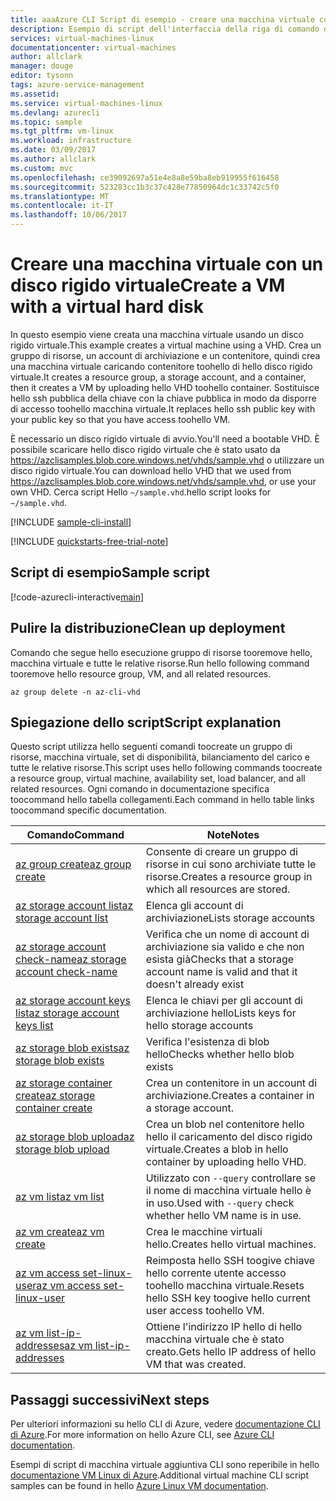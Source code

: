 ```yaml
---
title: aaaAzure CLI Script di esempio - creare una macchina virtuale con un disco rigido virtuale | Documenti Microsoft
description: Esempio di script dell'interfaccia della riga di comando di Azure - Creare una macchina virtuale Linux usando un disco rigido virtuale.
services: virtual-machines-linux
documentationcenter: virtual-machines
author: allclark
manager: douge
editor: tysonn
tags: azure-service-management
ms.assetid: 
ms.service: virtual-machines-linux
ms.devlang: azurecli
ms.topic: sample
ms.tgt_pltfrm: vm-linux
ms.workload: infrastructure
ms.date: 03/09/2017
ms.author: allclark
ms.custom: mvc
ms.openlocfilehash: ce39092697a51e4e8a8e59ba8eb919955f616458
ms.sourcegitcommit: 523283cc1b3c37c428e77850964dc1c33742c5f0
ms.translationtype: MT
ms.contentlocale: it-IT
ms.lasthandoff: 10/06/2017
---
```

# <a name="create-a-vm-with-a-virtual-hard-disk"></a><span data-ttu-id="6df46-103">Creare una macchina virtuale con un disco rigido virtuale</span><span class="sxs-lookup"><span data-stu-id="6df46-103">Create a VM with a virtual hard disk</span></span>

<span data-ttu-id="6df46-104">In questo esempio viene creata una macchina virtuale usando un disco rigido virtuale.</span><span class="sxs-lookup"><span data-stu-id="6df46-104">This example creates a virtual machine using a VHD.</span></span>
<span data-ttu-id="6df46-105">Crea un gruppo di risorse, un account di archiviazione e un contenitore, quindi crea una macchina virtuale caricando contenitore toohello di hello disco rigido virtuale.</span><span class="sxs-lookup"><span data-stu-id="6df46-105">It creates a resource group, a storage account, and a container, then it creates a VM by uploading hello VHD toohello container.</span></span>
<span data-ttu-id="6df46-106">Sostituisce hello ssh pubblica della chiave con la chiave pubblica in modo da disporre di accesso toohello macchina virtuale.</span><span class="sxs-lookup"><span data-stu-id="6df46-106">It replaces hello ssh public key with your public key so that you have access toohello VM.</span></span>

<span data-ttu-id="6df46-107">È necessario un disco rigido virtuale di avvio.</span><span class="sxs-lookup"><span data-stu-id="6df46-107">You'll need a bootable VHD.</span></span>
<span data-ttu-id="6df46-108">È possibile scaricare hello disco rigido virtuale che è stato usato da https://azclisamples.blob.core.windows.net/vhds/sample.vhd o utilizzare un disco rigido virtuale.</span><span class="sxs-lookup"><span data-stu-id="6df46-108">You can download hello VHD that we used from https://azclisamples.blob.core.windows.net/vhds/sample.vhd, or use your own VHD.</span></span> <span data-ttu-id="6df46-109">Cerca script Hello `~/sample.vhd`.</span><span class="sxs-lookup"><span data-stu-id="6df46-109">hello script looks for `~/sample.vhd`.</span></span>

[!INCLUDE [sample-cli-install](../../../includes/sample-cli-install.md)]

[!INCLUDE [quickstarts-free-trial-note](../../../includes/quickstarts-free-trial-note.md)]

## <a name="sample-script"></a><span data-ttu-id="6df46-110">Script di esempio</span><span class="sxs-lookup"><span data-stu-id="6df46-110">Sample script</span></span>

[!code-azurecli-interactive[main](../../../cli_scripts/virtual-machine/create-vm-vhd/create-vm-vhd.sh "Create VM using a VHD")]

## <a name="clean-up-deployment"></a><span data-ttu-id="6df46-111">Pulire la distribuzione</span><span class="sxs-lookup"><span data-stu-id="6df46-111">Clean up deployment</span></span> 

<span data-ttu-id="6df46-112">Comando che segue hello esecuzione gruppo di risorse tooremove hello, macchina virtuale e tutte le relative risorse.</span><span class="sxs-lookup"><span data-stu-id="6df46-112">Run hello following command tooremove hello resource group, VM, and all related resources.</span></span>

```azurecli-interactive 
az group delete -n az-cli-vhd
```

## <a name="script-explanation"></a><span data-ttu-id="6df46-113">Spiegazione dello script</span><span class="sxs-lookup"><span data-stu-id="6df46-113">Script explanation</span></span>

<span data-ttu-id="6df46-114">Questo script utilizza hello seguenti comandi toocreate un gruppo di risorse, macchina virtuale, set di disponibilità, bilanciamento del carico e tutte le relative risorse.</span><span class="sxs-lookup"><span data-stu-id="6df46-114">This script uses hello following commands toocreate a resource group, virtual machine, availability set, load balancer, and all related resources.</span></span> <span data-ttu-id="6df46-115">Ogni comando in documentazione specifica toocommand hello tabella collegamenti.</span><span class="sxs-lookup"><span data-stu-id="6df46-115">Each command in hello table links toocommand specific documentation.</span></span>

| <span data-ttu-id="6df46-116">Comando</span><span class="sxs-lookup"><span data-stu-id="6df46-116">Command</span></span> | <span data-ttu-id="6df46-117">Note</span><span class="sxs-lookup"><span data-stu-id="6df46-117">Notes</span></span> |
|---|---|
| [<span data-ttu-id="6df46-118">az group create</span><span class="sxs-lookup"><span data-stu-id="6df46-118">az group create</span></span>](https://docs.microsoft.com/cli/azure/group#create) | <span data-ttu-id="6df46-119">Consente di creare un gruppo di risorse in cui sono archiviate tutte le risorse.</span><span class="sxs-lookup"><span data-stu-id="6df46-119">Creates a resource group in which all resources are stored.</span></span> |
| [<span data-ttu-id="6df46-120">az storage account list</span><span class="sxs-lookup"><span data-stu-id="6df46-120">az storage account list</span></span>](https://docs.microsoft.com/cli/azure/storage/account#list) | <span data-ttu-id="6df46-121">Elenca gli account di archiviazione</span><span class="sxs-lookup"><span data-stu-id="6df46-121">Lists storage accounts</span></span> |
| [<span data-ttu-id="6df46-122">az storage account check-name</span><span class="sxs-lookup"><span data-stu-id="6df46-122">az storage account check-name</span></span>](https://docs.microsoft.com/cli/azure/storage/account#check-name) | <span data-ttu-id="6df46-123">Verifica che un nome di account di archiviazione sia valido e che non esista già</span><span class="sxs-lookup"><span data-stu-id="6df46-123">Checks that a storage account name is valid and that it doesn't already exist</span></span> |
| [<span data-ttu-id="6df46-124">az storage account keys list</span><span class="sxs-lookup"><span data-stu-id="6df46-124">az storage account keys list</span></span>](https://docs.microsoft.com/cli/azure/storage/account/keys#list) | <span data-ttu-id="6df46-125">Elenca le chiavi per gli account di archiviazione hello</span><span class="sxs-lookup"><span data-stu-id="6df46-125">Lists keys for hello storage accounts</span></span> |
| [<span data-ttu-id="6df46-126">az storage blob exists</span><span class="sxs-lookup"><span data-stu-id="6df46-126">az storage blob exists</span></span>](https://docs.microsoft.com/cli/azure/storage/blob#exists) | <span data-ttu-id="6df46-127">Verifica l'esistenza di blob hello</span><span class="sxs-lookup"><span data-stu-id="6df46-127">Checks whether hello blob exists</span></span> |
| [<span data-ttu-id="6df46-128">az storage container create</span><span class="sxs-lookup"><span data-stu-id="6df46-128">az storage container create</span></span>](https://docs.microsoft.com/cli/azure/storage/container#create) | <span data-ttu-id="6df46-129">Crea un contenitore in un account di archiviazione.</span><span class="sxs-lookup"><span data-stu-id="6df46-129">Creates a container in a storage account.</span></span> |
| [<span data-ttu-id="6df46-130">az storage blob upload</span><span class="sxs-lookup"><span data-stu-id="6df46-130">az storage blob upload</span></span>](https://docs.microsoft.com/cli/azure/storage/blob#upload) | <span data-ttu-id="6df46-131">Crea un blob nel contenitore hello hello il caricamento del disco rigido virtuale.</span><span class="sxs-lookup"><span data-stu-id="6df46-131">Creates a blob in hello container by uploading hello VHD.</span></span> |
| [<span data-ttu-id="6df46-132">az vm list</span><span class="sxs-lookup"><span data-stu-id="6df46-132">az vm list</span></span>](https://docs.microsoft.com/cli/azure/vm#list) | <span data-ttu-id="6df46-133">Utilizzato con `--query` controllare se il nome di macchina virtuale hello è in uso.</span><span class="sxs-lookup"><span data-stu-id="6df46-133">Used with `--query` check whether hello VM name is in use.</span></span> | 
| [<span data-ttu-id="6df46-134">az vm create</span><span class="sxs-lookup"><span data-stu-id="6df46-134">az vm create</span></span>](https://docs.microsoft.com/cli/azure/vm/availability-set#create) | <span data-ttu-id="6df46-135">Crea le macchine virtuali hello.</span><span class="sxs-lookup"><span data-stu-id="6df46-135">Creates hello virtual machines.</span></span> |
| [<span data-ttu-id="6df46-136">az vm access set-linux-user</span><span class="sxs-lookup"><span data-stu-id="6df46-136">az vm access set-linux-user</span></span>](https://docs.microsoft.com/cli/azure/vm/access#set-linux-user) | <span data-ttu-id="6df46-137">Reimposta hello SSH toogive chiave hello corrente utente accesso toohello macchina virtuale.</span><span class="sxs-lookup"><span data-stu-id="6df46-137">Resets hello SSH key toogive hello current user access toohello VM.</span></span> |
| [<span data-ttu-id="6df46-138">az vm list-ip-addresses</span><span class="sxs-lookup"><span data-stu-id="6df46-138">az vm list-ip-addresses</span></span>](https://docs.microsoft.com/cli/azure/vm#list-ip-addresses) | <span data-ttu-id="6df46-139">Ottiene l'indirizzo IP hello di hello macchina virtuale che è stato creato.</span><span class="sxs-lookup"><span data-stu-id="6df46-139">Gets hello IP address of hello VM that was created.</span></span> |

## <a name="next-steps"></a><span data-ttu-id="6df46-140">Passaggi successivi</span><span class="sxs-lookup"><span data-stu-id="6df46-140">Next steps</span></span>

<span data-ttu-id="6df46-141">Per ulteriori informazioni su hello CLI di Azure, vedere [documentazione CLI di Azure](https://docs.microsoft.com/cli/azure/overview).</span><span class="sxs-lookup"><span data-stu-id="6df46-141">For more information on hello Azure CLI, see [Azure CLI documentation](https://docs.microsoft.com/cli/azure/overview).</span></span>

<span data-ttu-id="6df46-142">Esempi di script di macchina virtuale aggiuntiva CLI sono reperibile in hello [documentazione VM Linux di Azure](../linux/cli-samples.md?toc=%2fazure%2fvirtual-machines%2flinux%2ftoc.json).</span><span class="sxs-lookup"><span data-stu-id="6df46-142">Additional virtual machine CLI script samples can be found in hello [Azure Linux VM documentation](../linux/cli-samples.md?toc=%2fazure%2fvirtual-machines%2flinux%2ftoc.json).</span></span>

